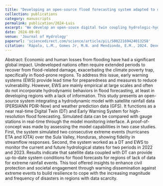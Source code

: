 ```yaml
---
title: "Developing an open-source flood forecasting system adapted to data-scarce regions: A digital twin coupled with hydrologic-hydrodynamic simulations."
collection: publications
category: manuscripts
permalink: publication/2024-Luis
excerpt: 'We develop an open-souce digital twin coupling hydrologic-hydrodynamic simulation of catchments. We applied the methodology in the contiguous country of Honduras, South America, representing more than 100,000 sqkm of area.'
date: 2024-09-01
venue: 'Journal of Hydrology'
paperurl: 'sciencedirect.com/science/article/pii/S0022169424013258'
citation: 'Rápalo, L.M., Gomes Jr, M.N. and Mendiondo, E.M., 2024. Developing an open-source flood forecasting system adapted to data-scarce regions: A digital twin coupled with hydrologic-hydrodynamic simulations. Journal of Hydrology, 644, p.131929.'
---
```

Abstract:
Economic and human losses from flooding have had a significant global impact. Undeveloped nations often require extended periods to recover from flood-related damage, exacerbating the climate poverty trap, specifically in flood-prone regions. To address this issue, early warning systems (EWS) provide lead time for preparedness and measures to reduce vulnerability. However, EWS are mainly empirical at large scales and often do not incorporate hydrodynamic behaviors in flood forecasting, at least in developing regions with a lack of information. This study presents an open-source system integrating a hydrodynamic model with satellite rainfall data (PERSIANN PDIR-Now) and weather prediction data (GFS). It functions as a near real-time Digital Twin (DT) and Early Warning System for high-resolution flood forecasting. Simulated data can be compared with gauge stations in real-time through the model monitoring interface. A proof-of-concept was made by assessing the model capabilities in two case studies. First, the system simulated two consecutive extreme events (hurricanes ETA and IOTA) over the Sula Valley, Honduras, showing fidelity in streamflow responses. Second, the system worked as a DT and EWS to monitor the current and future hydrological states for two periods in 2022 and 2023. Results indicate that satellite data coupled with DT can provide up-to-date system conditions for flood forecasts for regions of lack of data for extreme rainfall events. This tool offered insights to enhance civil protection and societal engagement through warning dissemination against extreme events to build resilience to cope with the increasing magnitude and frequency of disasters in regions with data scarcity.

